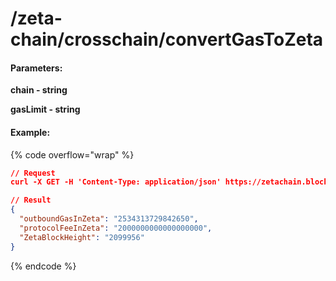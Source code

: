 # /zeta-chain/crosschain/convertGasToZeta

#### **Parameters:**

**chain - string**

**gasLimit - string**

#### Example:

{% code overflow="wrap" %}
```json
// Request
curl -X GET -H 'Content-Type: application/json' https://zetachain.blockpi.network/lcd/v1/<your-api-key>/zeta-chain/crosschain/convertGasToZeta?chain=MUMBAI&gasLimit=220000

// Result
{
  "outboundGasInZeta": "2534313729842650",
  "protocolFeeInZeta": "2000000000000000000",
  "ZetaBlockHeight": "2099956"
}
```
{% endcode %}
